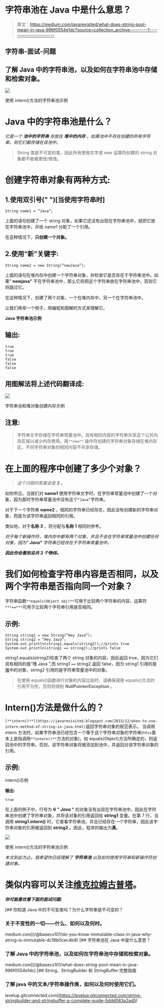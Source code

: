 # 字符串池在 Java 中是什么意思？

> 原文：<https://medium.com/javarevisited/what-does-string-pool-mean-in-java-996f0554e1dc?source=collection_archive---------1----------------------->

## 字符串-面试-问题

## 了解 Java 中的字符串池，以及如何在字符串池中存储和检索对象。

![](img/9e316d56fc30281e522f92962ed26ff8.png)

使用 intern()方法的字符串池示例

# Java 中的字符串池是什么？

*它是一个* ***池中的字符串*** *存放在* ***堆中的内存*** *。如果池中不存在创建的所有字符串，则它们都存储在该池中。*

> String 类是不可变的类，因此所有使用文字或 new 运算符创建的 string 对象都不能被更改/修改。

# 创建字符串对象有两种方式:

## 1.使用双引号(" ")[当使用字符串时]

```
String name1 = “Java”;
```

上面的语句创建了一个 string 对象，如果它还没有出现在字符串池中，就把它放在字符串池中，并给 name1 分配了一个引用。

在这种情况下，**只创建一个对象。**

## 2.使用“新”关键字:

```
String name2 = new String(“newJava”);
```

上面的语句在堆内存中创建一个字符串对象，并检查它是否存在于字符串池中。如果" **newjava"** 不在字符串池中，那么它将把这个字符串放在字符串池中，否则它将跳过它。

在这种情况下，创建了两个对象，一个在堆内存中，另一个在字符串池中。

让我们再举一个例子，用编程和图解的方式来理解它。

**Java 字符串池示例**

## 输出:

```
true
true
true
false
false
false
```

## 用图解法将上述代码翻译成:

[![](img/91d2704565f19d388bf1747c4aacea10.png)](https://javarevisited.blogspot.com/2022/03/3-examples-to-parse-json-in-java-using.html)

字符串池和堆对象创建内存示例

## 注意:

> 字符串文字存储在字符串常量池中。具有相同内容的字符串共享这个公共内存区域以减少内存使用。用`**new**` 操作符创建的字符串对象存储在堆内存区，不同字符串对象的相同内容不共享存储。

# 在上面的程序中创建了多少个对象？

> *这个问题的答案会是* ***3*** *。*

如你所见，当我们对 **name1** 使用字符串文字时，在字符串常量池中创建了一个对象，因为那时字符串常量池中没有这个`“Java”`字符串。

对于下一个字符串 **name2** ，相同的字符串已经存在，因此没有创建新的字符串对象，而是为该字符串返回相同的引用。

类似地，对于**名称 3** ，将分配与**名称 1** 相同的参考。

*对于每个新操作符，堆内存中都有两个对象，并且不会在字符串常量池中创建任何对象，因为"* ***Java"*** *字符串已经存在于字符串常量池中。*

***因此你会看到总共 3 个物体。***

# 我们如何检查字符串内容是否相同，以及两个字符串是否指向同一个对象？

字符串函数`**equals(Object obj)**`可用于比较两个字符串的内容，运算符`***==***`可用于比较两个字符串引用是否相同。

## 示例:

```
String string1 = new String(“Hey Java”);
String string2 = “Hey Java”;
System.out.println(string1.equals(string2));//prints true
System.out.println(string1 == string2);//prints false
```

string1.equals(string2)检查了两个 string 对象的内容，因此返回 true，因为它们具有相同的值“嘿 Java ”,而 string1 `==` string2 返回 false，因为 string1 引用的是[堆](https://javarevisited.blogspot.com/2013/04/what-is-maximum-heap-size-for-32-bit-64-JVM-Java-memory.html)中的对象，string2 引用的是字符串常量池中的对象。

> 在使用 equals()函数进行对象的内容比较时，请确保调用 equals()方法的引用不为空，否则将得到 **NullPointerException** 。

# Intern()方法是做什么的？

`[**intern()**](https://javarevisited.blogspot.com/2015/12/when-to-use-intern-method-of-string-in-java.html)`返回字符串对象的规范表示。
当调用 intern 方法时，如果字符串池已经包含一个等于这个字符串对象的字符串(`this`基本上是指调用`**intern()**`方法的对象)，如 equals(Object)方法所确定的，则返回池中的字符串。否则，该字符串对象将被添加到池中，并返回对该字符串对象的引用。

## 示例:

intern()示例

**输出:**

```
true
```

在上面的例子中，行号为 **6** **" *Java* "** 的对象没有出现在字符串池中，因此在字符串池中创建了字符串对象，并将该对象的引用返回给 **string1** 变量。在第 7 行，当调用 **string1.intern()** 时，它查看字符串池，并且已经存在一个字符串，因此该字符串对象的引用被返回到 **string2** 。因此，程序的输出为**真**。

[![](img/9e316d56fc30281e522f92962ed26ff8.png)](https://javarevisited.blogspot.com/2013/07/java-string-tutorial-and-examples-beginners-programming.html)

使用 intern()方法的字符串池示例

*本文到此为止。我希望你已经理解了* ***字符串池*** *以及如何使用字符串和新操作符创建对象。*

# 类似内容可以关注[维克拉姆古普塔](https://medium.com/u/2c3b611409dc?source=post_page-----996f0554e1dc--------------------------------)。

***你可能喜欢看下面的面试问题:***

[](/@basecs101/do-you-know-immutable-class-in-java-why-string-is-immutable-dc18b0cec4b9) [## 你知道 Java 中的不可变类吗？为什么字符串是不可变的？

### 关于不变性的一切——什么、如何以及何时。

medium.com](/@basecs101/do-you-know-immutable-class-in-java-why-string-is-immutable-dc18b0cec4b9) [](/@basecs101/what-does-string-pool-mean-in-java-996f0554e1dc) [## 字符串池在 Java 中是什么意思？

### 了解 Java 中的字符串池，以及如何在字符串池中存储和检索对象。

medium.com](/@basecs101/what-does-string-pool-mean-in-java-996f0554e1dc) [](https://levelup.gitconnected.com/string-stringbuilder-and-stringbuffer-a-complete-guide-5ddd083a2ad5) [## String、StringBuilder 和 StringBuffer:完整指南

### 了解 java 中的文本/字符串操作类，如何以及何时使用它们。

levelup.gitconnected.com](https://levelup.gitconnected.com/string-stringbuilder-and-stringbuffer-a-complete-guide-5ddd083a2ad5)